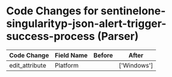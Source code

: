 # Code Changes for sentinelone-singularityp-json-alert-trigger-success-process (Parser)

| Code Change | Field Name | Before | After |
|-------------|------------|--------|-------|
| edit_attribute | Platform |  | ['Windows'] |